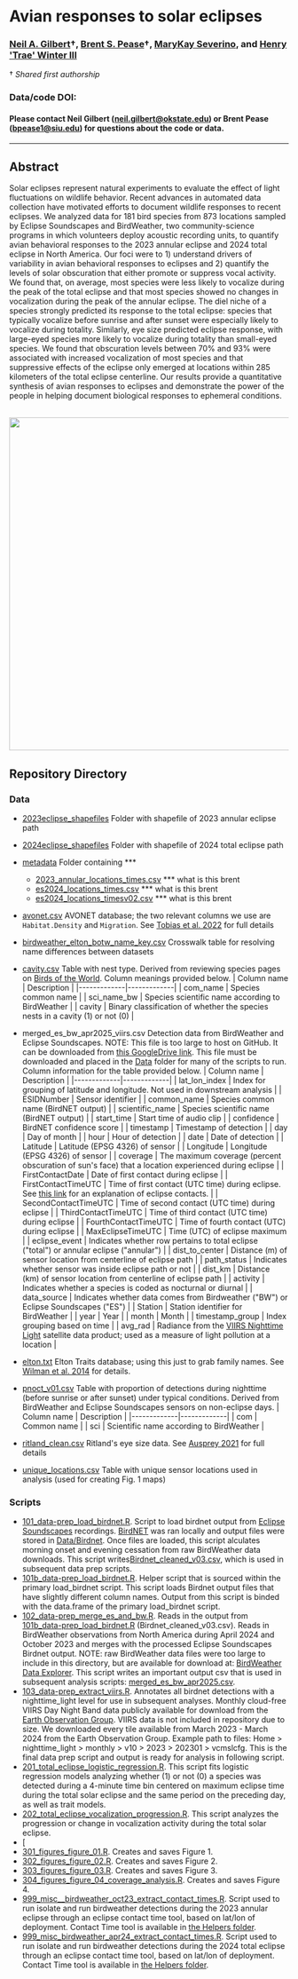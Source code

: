 # Avian responses to solar eclipses

### [Neil A. Gilbert](https://www.gilbertecology.com/)†, [Brent S. Pease](https://peaselab.com/)†, [MaryKay Severino](https://eclipsesoundscapes.org), and [Henry 'Trae' Winter III](https://eclipsesoundscapes.org)

† _Shared first authorship_
### Data/code DOI:

#### Please contact Neil Gilbert (neil.gilbert@okstate.edu) or Brent Pease (bpease1@siu.edu) for questions about the code or data.

__________________________________________________________________________________________________________________________________________

## Abstract
Solar eclipses represent natural experiments to evaluate the effect of light fluctuations on wildlife behavior. Recent advances in automated data collection have motivated efforts to document wildlife responses to recent eclipses. We analyzed data for 181 bird species from 873 locations sampled by Eclipse Soundscapes and BirdWeather, two community-science programs in which volunteers deploy acoustic recording units, to quantify avian behavioral responses to the 2023 annular eclipse and 2024 total eclipse in North America. Our foci were to 1) understand drivers of variability in avian behavioral responses to eclipses and 2) quantify the levels of solar obscuration that either promote or suppress vocal activity. We found that, on average, most species were less likely to vocalize during the peak of the total eclipse and that most species showed no changes in vocalization during the peak of the annular eclipse. The diel niche of a species strongly predicted its response to the total eclipse: species that typically vocalize before sunrise and after sunset were especially likely to vocalize during totality. Similarly, eye size predicted eclipse response, with large-eyed species more likely to vocalize during totality than small-eyed species. We found that obscuration levels between 70% and 93% were associated with increased vocalization of most species and that suppressive effects of the eclipse only emerged at locations within 285 kilometers of the total eclipse centerline. Our results provide a quantitative synthesis of avian responses to eclipses and demonstrate the power of the people in helping document biological responses to ephemeral conditions. 

 $~~~~~~~~~~~~~~~~~~~~~~~~~~~~~~~~~~~~~~~$ <img src="https://github.com/BrentPease1/eclipse-traits/blob/main/Figures/figure_01.png" width="600" />
 
## Repository Directory

### Data
 * [2023eclipse_shapefiles](./Data/2023eclipse_shapefiles) Folder with shapefile of 2023 annular eclipse path
 * [2024eclipse_shapefiles](./Data/2024eclipse_shapefiles) Folder with shapefile of 2024 total eclipse path
 * [metadata](./Data/metadata) Folder containing ***
   * [2023_annular_locations_times.csv](./Data/metadata/2023_annular_locations_times.csv) *** what is this brent
   * [es2024_locations_times.csv](./Data/metadata/es2024_locations_times.csv) *** what is this brent
   * [es2024_locations_timesv02.csv](./Data/metadata/es2024_locations_timesv02.csv) *** what is this brent
 * [avonet.csv](./Data/avonet.csv) AVONET database; the two relevant columns we use are `Habitat.Density` and `Migration`. See [Tobias et al. 2022](https://onlinelibrary.wiley.com/doi/10.1111/ele.13898) for full details
 * [birdweather_elton_botw_name_key.csv](./Data/birdweather_elton_botw_name_key.csv) Crosswalk table for resolving name differences between datasets
 * [cavity.csv](./Data/cavity.csv) Table with nest type. Derived from reviewing species pages on [Birds of the World](https://birdsoftheworld.org/bow/home). Column meanings provided below.
   | Column name | Description |
   |-------------|-------------|
   | com_name | Species common name |
   | sci_name_bw | Species scientific name according to BirdWeather |
   | cavity | Binary classification of whether the species nests in a cavity (1) or not (0) |
 * merged_es_bw_apr2025_viirs.csv Detection data from BirdWeather and Eclipse Soundscapes. NOTE: This file is too large to host on GitHub. It can be downloaded from [this GoogleDrive link](https://drive.google.com/file/d/1K8n42R5rQxtQan30fcZVU59NITi9pD52/view?usp=sharing). This file must be downloaded and placed in the [Data](./Data) folder for many of the scripts to run. Column information for the table provided below.
   | Column name | Description |
   |-------------|-------------|
   | lat_lon_index | Index for grouping of latitude and longitude. Not used in downstream analysis  |
   | ESIDNumber | Sensor identifier |
   | common_name | Species common name (BirdNET output) |
   | scientific_name | Species scientific name (BirdNET output) |
   | start_time | Start time of audio clip |
   | confidence | BirdNET confidence score |
   | timestamp | Timestamp of detection |
   | day | Day of month |
   | hour | Hour of detection |
   | date | Date of detection |
   | Latitude | Latitude (EPSG 4326) of sensor |
   | Longitude | Longitude (EPSG 4326) of sensor |
   | coverage | The maximum coverage (percent obscuration of sun's face) that a location experienced during eclipse |
   | FirstContactDate | Date of first contact during eclipse |
   | FirstContactTimeUTC | Time of first contact (UTC time) during eclipse. See [this link](https://en.wikipedia.org/wiki/Solar_eclipse#:~:text=The%20visual%20phases%20observed%20during,the%20entire%20disk%20is%20covered.) for an explanation of eclipse contacts. |
   | SecondContactTimeUTC | Time of second contact (UTC time) during eclipse |
   | ThirdContactTimeUTC | Time of third contact (UTC time) during eclipse |
   | FourthContactTimeUTC | Time of fourth contact (UTC) during eclipse |
   | MaxEclipseTimeUTC | Time (UTC) of eclipse maximum |
   | eclipse_event | Indicates whether row pertains to total eclipse ("total") or annular eclipse ("annular") |
   | dist_to_center | Distance (m) of sensor location from centerline of eclipse path |
   | path_status | Indicates whether sensor was inside eclipse path or not |
   | dist_km | Distance (km) of sensor location from centerline of eclipse path |
   | activity | Indicates whether a species is coded as nocturnal or diurnal |
   | data_source | Indicates whether data comes from Birdweather ("BW") or Eclipse Soundscapes ("ES") |
   | Station | Station identifier for BirdWeather |
   | year | Year |
   | month | Month |
   | timestamp_group | Index grouping based on time |
   | avg_rad | Radiance from the [VIIRS Nighttime Light](https://eogdata.mines.edu/products/vnl/) satellite data product; used as a measure of light pollution at a location |
   
 * [elton.txt](./Data/elton.txt) Elton Traits database; using this just to grab family names. See [Wilman et al. 2014](https://esajournals.onlinelibrary.wiley.com/doi/10.1890/13-1917.1) for details.
 * [pnoct_v01.csv](./Data/pnoct_v01.csv) Table with proportion of detections during nighttime (before sunrise or after sunset) under typical conditions. Derived from BirdWeather and Eclipse Soundscapes sensors on non-eclipse days.
   | Column name | Description |
   |-------------|-------------|
   | com | Common name |
   | sci | Scientific name according to BirdWeather |
 * [ritland_clean.csv](./Data/ritland_clean.csv) Ritland's eye size data. See [Ausprey 2021](https://royalsocietypublishing.org/doi/pdf/10.1098/rspb.2021.0853) for full details
 * [unique_locations.csv](./Data/unique_locations.csv) Table with unique sensor locations used in analysis (used for creating Fig. 1 maps)

### Scripts
 * [101_data-prep_load_birdnet.R](./Scripts/101_data-prep_load_birdnet.R). Script to load birdnet output from [Eclipse Soundscapes](https://eclipsesoundscapes.org) recordings. [BirdNET](https://birdnet.cornell.edu/) was ran locally and output files were stored in [Data/Birdnet](./Data/Birdnet). Once files are loaded, this script alculates morning onset and evening cessation from raw BirdWeather data downloads. This script writes[Birdnet_cleaned_v03.csv]('./Data/birdnet_cleaned_v03.csv), which is used in subsequent data prep scripts.
 * [101b_data-prep_load_birdnet.R](./Scripts/101_data-prep_load_birdnet.R). Helper script that is sourced within the primary load_birdnet script. This script loads Birdnet output files that have slightly different column names. Output from this script is binded with the data.frame of the primary load_birdnet script.
 * [102_data-prep_merge_es_and_bw.R](./Scripts/102_data-prep_merge_es_and_bw.R). Reads in the output from [101b_data-prep_load_birdnet.R](./Scripts/101_data-prep_load_birdnet.R) (Birdnet_cleaned_v03.csv). Reads in BirdWeather observations from North America during April 2024 and October 2023 and merges with the processed Eclipse Soundscapes Birdnet output. NOTE: raw BirdWeather data files were too large to include in this directory, but are available for download at: [BirdWeather Data Explorer](https://app.birdweather.com/data). This script writes an important output csv that is used in subsequent analysis scripts: [merged_es_bw_apr2025.csv](./Data/merged_es_bw_apr2025.csv).
 * [103_data-prep_extract_viirs.R](./Scripts/103_data-prep_extract_viirs.R). Annotates all birdnet detections with a nighttime_light level for use in subsequent analyses. Monthly cloud-free VIIRS Day Night Band data publicly available for download from the [Earth Observation Group](https://eogdata.mines.edu/products/vnl/). VIIRS data is not included in repository due to size. We downloaded every tile available from March 2023 - March 2024 from the Earth Observation Group. Example path to files: Home > nighttime_light > monthly > v10 > 2023 > 202301 > vcmslcfg. This is the final data prep script and output is ready for analysis in following script.
* [201_total_eclipse_logistic_regression.R](./Scripts/201_total_eclipse_logistic_regression.R). This script fits logistic regression models analyzing whether (1) or not (0) a species was detected during a 4-minute time bin centered on maximum eclipse time during the total solar eclipse and the same period on the preceding day, as well as trait models.
* [202_total_eclipse_vocalization_progression.R](./Scripts/202_total_eclipse_vocalization_progression.R). This script analyzes the progression or change in vocalization activity during the total solar eclipse.
* [
* [301_figures_figure_01.R](./Scripts/301_figures_figure_01.R). Creates and saves Figure 1.
* [302_figures_figure_02.R](./Scripts/302_figures_figure_02.R). Creates and saves Figure 2.
* [303_figures_figure_03.R](./Scripts/303_figures_figure_03.R). Creates and saves Figure 3.
* [304_figures_figure_04_coverage_analysis.R](./Scripts/304_figures_figure_04_coverage_analysis.R). Creates and saves Figure 4.
* [999_misc__birdweather_oct23_extract_contact_times.R](./Scripts/999_misc__birdweather_oct23_extract_contact_times.R). Script used to run isolate and run birdweather detections during the 2023 annular eclipse through an eclipse contact time tool, based on lat/lon of deployment. Contact Time tool is available in [the Helpers folder](./Helpers/Eclipse-Data-Tool-main).
* [999_misc_birdweather_apr24_extract_contact_times.R](./Scripts/999_misc_birdweather_apr24_extract_contact_times.R). Script used to run isolate and run birdweather detections during the 2024 total eclipse through an eclipse contact time tool, based on lat/lon of deployment. Contact Time tool is available in [the Helpers folder](./Helpers/Eclipse-Data-Tool-main).
